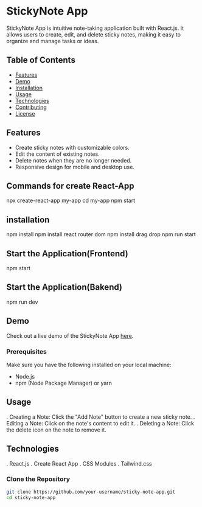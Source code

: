 # StickyNote App

StickyNote App is intuitive note-taking application built with React.js. It allows users to create, edit, and delete sticky notes, making it easy to organize and manage tasks or ideas.

## Table of Contents

- [Features](#features)
- [Demo](#demo)
- [Installation](#installation)
- [Usage](#usage)
- [Technologies](#technologies)
- [Contributing](#contributing)
- [License](#license)

## Features

- Create sticky notes with customizable colors.
- Edit the content of existing notes.
- Delete notes when they are no longer needed.
- Responsive design for mobile and desktop use.

## Commands for create React-App

npx create-react-app my-app
cd my-app
npm start

## installation
npm install
npm install react router dom 
npm install drag drop
npm run start

## Start the Application(Frontend)
npm start


## Start the Application(Bakend)
npm run dev

## Demo

Check out a live demo of the StickyNote App [here](#).


### Prerequisites

Make sure you have the following installed on your local machine:

- Node.js
- npm (Node Package Manager) or yarn

## Usage

. Creating a Note: Click the "Add Note" button to create a new sticky note.
. Editing a Note: Click on the note's content to edit it.
. Deleting a Note: Click the delete icon on the note to remove it.

## Technologies
. React.js
. Create React App
. CSS Modules
. Tailwind.css

### Clone the Repository

```bash
git clone https://github.com/your-username/sticky-note-app.git
cd sticky-note-app
